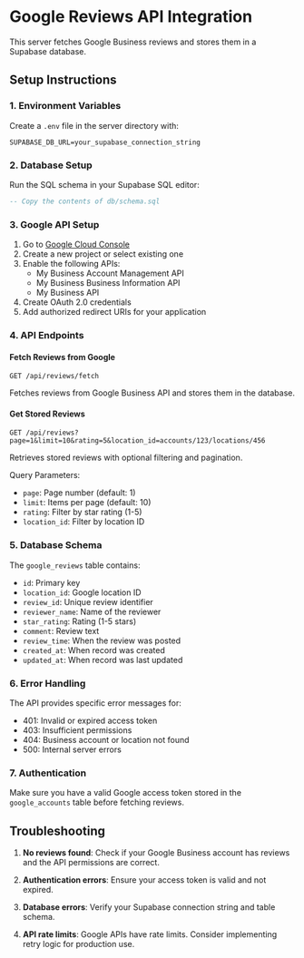 # Google Reviews API Integration

This server fetches Google Business reviews and stores them in a Supabase database.

## Setup Instructions

### 1. Environment Variables

Create a `.env` file in the server directory with:

```env
SUPABASE_DB_URL=your_supabase_connection_string
```

### 2. Database Setup

Run the SQL schema in your Supabase SQL editor:

```sql
-- Copy the contents of db/schema.sql
```

### 3. Google API Setup

1. Go to [Google Cloud Console](https://console.cloud.google.com/)
2. Create a new project or select existing one
3. Enable the following APIs:
   - My Business Account Management API
   - My Business Business Information API
   - My Business API
4. Create OAuth 2.0 credentials
5. Add authorized redirect URIs for your application

### 4. API Endpoints

#### Fetch Reviews from Google
```
GET /api/reviews/fetch
```
Fetches reviews from Google Business API and stores them in the database.

#### Get Stored Reviews
```
GET /api/reviews?page=1&limit=10&rating=5&location_id=accounts/123/locations/456
```
Retrieves stored reviews with optional filtering and pagination.

Query Parameters:
- `page`: Page number (default: 1)
- `limit`: Items per page (default: 10)
- `rating`: Filter by star rating (1-5)
- `location_id`: Filter by location ID

### 5. Database Schema

The `google_reviews` table contains:
- `id`: Primary key
- `location_id`: Google location ID
- `review_id`: Unique review identifier
- `reviewer_name`: Name of the reviewer
- `star_rating`: Rating (1-5 stars)
- `comment`: Review text
- `review_time`: When the review was posted
- `created_at`: When record was created
- `updated_at`: When record was last updated

### 6. Error Handling

The API provides specific error messages for:
- 401: Invalid or expired access token
- 403: Insufficient permissions
- 404: Business account or location not found
- 500: Internal server errors

### 7. Authentication

Make sure you have a valid Google access token stored in the `google_accounts` table before fetching reviews.

## Troubleshooting

1. **No reviews found**: Check if your Google Business account has reviews and the API permissions are correct.

2. **Authentication errors**: Ensure your access token is valid and not expired.

3. **Database errors**: Verify your Supabase connection string and table schema.

4. **API rate limits**: Google APIs have rate limits. Consider implementing retry logic for production use. 